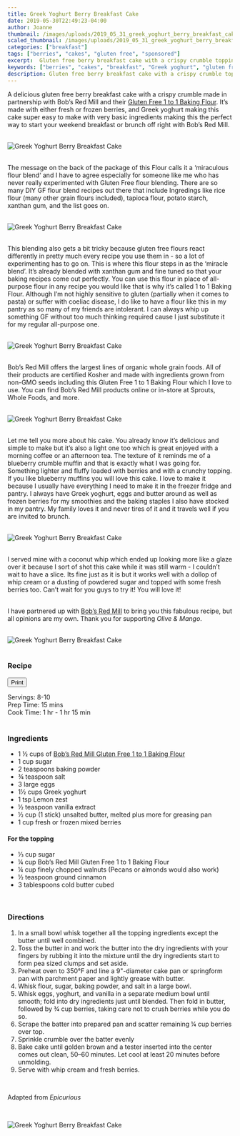 ```yaml
---
title: Greek Yoghurt Berry Breakfast Cake
date: 2019-05-30T22:49:23-04:00
author: Joanne
thumbnail: /images/uploads/2019_05_31_greek_yoghurt_berry_breakfast_cake_1.jpg
scaled_thumbnail: /images/uploads/2019_05_31_greek_yoghurt_berry_breakfast_cake_0.jpg
categories: ["breakfast"]
tags: ["berries", "cakes", "gluten free", "sponsored"]
excerpt:  Gluten free berry breakfast cake with a crispy crumble topping
keywords: ["berries", "cakes", "breakfast", "Greek yoghurt", "gluten free"]
description: Gluten free berry breakfast cake with a crispy crumble topping
---
```

<span class="blog-text">

A delicious gluten free berry breakfast cake with a crispy crumble made in partnership with Bob’s Red Mill and their <span class="highlight"><a rel="nofollow" href="https://www.bobsredmill.com/gluten-free-1-to-1-baking-flour.html">Gluten Free 1 to 1 Baking Flour</a></span>. It’s made with either fresh or frozen berries, and Greek yoghurt making this cake super easy to make with very basic ingredients making this the perfect way to start your weekend breakfast or brunch off right with Bob’s Red Mill. 
</br>
</br>

![Greek Yoghurt Berry Breakfast Cake](/images/uploads/2019_05_31_greek_yoghurt_berry_breakfast_cake_2.jpg)
</br>
</br>

The message on the back of the package of this Flour calls it a ‘miraculous flour blend‘ and I have to agree especially for someone like me who has never really experimented with Gluten Free flour blending. There are so many DIY GF flour blend recipes out there that include Ingredings like rice flour (many other grain flours included), tapioca flour, potato starch, xanthan gum, and the list goes on.
</br>
</br>

![Greek Yoghurt Berry Breakfast Cake](/images/uploads/2019_05_31_greek_yoghurt_berry_breakfast_cake_3.jpg)
</br>
</br>

This blending also gets a bit tricky because gluten free flours react differently in pretty much every recipe you use them in - so a lot of experimenting has to go on.  This is where this flour steps in as the ‘miracle blend’. It’s already  blended with xanthan gum and fine tuned so that your baking recipes come out perfectly. You can use this flour in place of all-purpose flour in any recipe you would like that is why it’s called 1 to 1 Baking Flour. Although I’m not highly sensitive to gluten (partially when it comes to pasta) or suffer with coeliac disease, I do like to have a flour like this in my pantry as so many of my friends are intolerant. I can always whip up something GF without too much thinking required cause I just substitute it for my regular all-purpose one. 
</br>
</br>

![Greek Yoghurt Berry Breakfast Cake](/images/uploads/2019_05_31_greek_yoghurt_berry_breakfast_cake_4.jpg)
</br>
</br>

Bob’s Red Mill offers the largest lines of organic whole grain foods. All of their products are certified Kosher and made with ingredients grown from non-GMO seeds including this Gluten Free 1 to 1 Baking Flour which I love to use. You can find Bob’s Red Mill products online or in-store at Sprouts, Whole Foods, and more. 
</br>
</br>

![Greek Yoghurt Berry Breakfast Cake](/images/uploads/2019_05_31_greek_yoghurt_berry_breakfast_cake_5.jpg)
</br>
</br>

Let me tell you more about his cake. You already know it’s delicious and simple to make but it’s also a light one too which is  great enjoyed with a morning coffee or an afternoon tea. The texture of it reminds me of a blueberry crumble muffin and that is exactly what I was going for.  Something lighter and fluffy loaded with berries and with a crunchy topping. If you like blueberry muffins you will love this cake.  I love to make it because I usually have everything I need to make it in the freezer fridge and pantry. I always have Greek yoghurt, eggs and butter around as well as frozen berries for my smoothies and the baking staples I also have stocked in my pantry. My family loves it and never tires of it and it travels well if you are invited to brunch.
</br>
</br>

![Greek Yoghurt Berry Breakfast Cake](/images/uploads/2019_05_31_greek_yoghurt_berry_breakfast_cake_6.jpg)
</br>
</br>

I served mine with a coconut whip which ended up looking more like a glaze over it because I sort of shot this cake while it was still warm - I couldn’t wait to have a slice. Its fine just as it is but it works well with a dollop of whip cream or a dusting of powdered sugar and topped with some fresh berries too. Can’t wait for you guys to try it! You will love it! 
</br>
</br>

I have partnered up with <span class="highlight"><a rel="nofollow" href="https://www.bobsredmill.com/?utm_source=TheOliveAndMango&utm_medium=influencer&utm_campaign=bobsredmill">Bob’s Red Mill</a></span> to bring you this fabulous recipe, but all opinions are my own. Thank you for supporting _Olive & Mango_.
</br>
</br>

![Greek Yoghurt Berry Breakfast Cake](/images/uploads/2019_05_31_greek_yoghurt_berry_breakfast_cake_7.jpg)
</br>
</br>
</span>

### Recipe
<div print_button><form>
<input type="button" value="Print" class="btn__print" onClick="window.print()">
</form></div>

<div>Servings: <span itemprop="recipeYield">8-10</div>
<div>Prep Time: <meta itemprop="prepTime" content="PT15M">15 mins</div>
<div>Cook Time: <meta itemprop="cookTime" content="PT75M">1 hr - 1 hr 15 min</div>
</br>

### Ingredients

* <span itemprop="ingredients"> 1 &frac12; cups of <span class="highlight"><a rel="nofollow" href="https://www.bobsredmill.com/gluten-free-1-to-1-baking-flour.html">Bob’s Red Mill Gluten Free 1 to 1 Baking Flour</a></span> </span>
* <span itemprop="ingredients"> 1 cup sugar</span>
* <span itemprop="ingredients"> 2 teaspoons baking powder</span>
* <span itemprop="ingredients"> &frac34; teaspoon salt</span>
* <span itemprop="ingredients"> 3 large eggs</span>
* <span itemprop="ingredients"> 1&frac12; cups Greek yoghurt </span>
* <span itemprop="ingredients"> 1 tsp Lemon zest </span>
* <span itemprop="ingredients"> &frac12; teaspoon vanilla extract</span>
* <span itemprop="ingredients"> &frac12; cup (1 stick) unsalted butter, melted plus more for greasing pan </span>
* <span itemprop="ingredients"> 1 cup fresh or frozen mixed berries </span>

#### For the topping

* <span itemprop="ingredients"> &frac13; cup sugar</span>
* <span itemprop="ingredients"> &frac14; cup Bob’s Red Mill Gluten Free 1 to 1 Baking Flour </span>
* <span itemprop="ingredients"> &frac14; cup finely chopped walnuts (Pecans or almonds would also work) </span>
* <span itemprop="ingredients"> &frac12; teaspoon ground cinnamon</span>
* <span itemprop="ingredients"> 3 tablespoons cold butter cubed </span>
</br>

### Directions

1. In a small bowl whisk together all the topping ingredients except the butter until well combined. 
2. Toss the butter in and work the butter into the dry ingredients with your fingers by rubbing it into the mixture until the dry ingredients start to form pea sized clumps and set aside. 
3. Preheat oven to 350°F and line a 9"-diameter cake pan or springform pan with parchment paper and lightly grease with butter. 
4. Whisk flour, sugar, baking powder, and salt in a large bowl.
5. Whisk eggs, yoghurt, and vanilla in a separate medium bowl until smooth; fold into dry ingredients just until blended. Then fold in butter, followed by &frac34; cup berries, taking care not to crush berries while you do so. 
6. Scrape the batter into prepared pan and scatter remaining &frac14; cup berries over top.
7. Sprinkle crumble over the batter evenly 
8. Bake cake until golden brown and a tester inserted into the center comes out clean, 50–60 minutes. Let cool at least 20 minutes before unmolding.
9. Serve with whip cream and fresh berries. 
</br>

Adapted from _Epicurious_ 

</br>

![Greek Yoghurt Berry Breakfast Cake](/images/uploads/2019_05_31_greek_yoghurt_berry_breakfast_cake_8.jpg)
